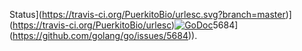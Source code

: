 Status](https://travis-ci.org/PuerkitoBio/urlesc.svg?branch=master)](https://travis-ci.org/PuerkitoBio/urlesc)[![GoDoc](http://godoc.org/github.com/PuerkitoBio/urlesc?status.svg)](http://godoc.org/github.com/PuerkitoBio/urlesc)5684](https://github.com/golang/go/issues/5684)).